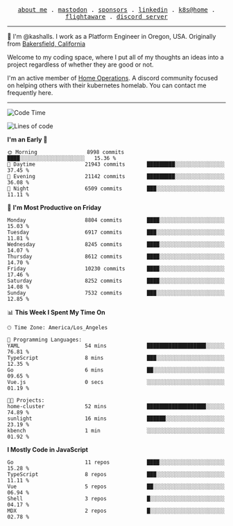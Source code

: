 <p align="center">
  <samp>
    <a href="https://jordanjones.org/">about me</a> .
    <a rel="me" href="https://mastodon.social/@kashall">mastodon</a> .
    <a href="https://github.com/sponsors/kashalls">sponsors</a> .
    <a href="https://linkedin.com/in/jordpjones">linkedin</a> .
    <a href="https://github.com/kashalls/home-cluster">k8s@home</a> .
    <a href="https://flightaware.com/adsb/stats/user/kashalls">flightaware</a> .
    <a href="https://discord.gg/V2WrCfqba9">discord server</a>
  </samp>
</p>

----------------------------------------------------------------

:wave: I'm @kashalls. I work as a Platform Engineer in Oregon, USA. Originally from [Bakersfield, California](https://maps.app.goo.gl/QQMtywTWghpXB6Tu6)

Welcome to my coding space, where I put all of my thoughts an ideas into a project regardless of whether they are good or not.

I'm an active member of [Home Operations](https://discord.gg/home-operations). A discord community focused on helping others with their kubernetes homelab. You can contact me frequently here.

----------------------------------------------------------------
<!--START_SECTION:waka-->
![Code Time](http://img.shields.io/badge/Code%20Time-2%2C445%20hrs%209%20mins-blue)

![Lines of code](https://img.shields.io/badge/From%20Hello%20World%20I%27ve%20Written-11.1%20million%20lines%20of%20code-blue)

**I'm an Early 🐤** 

```text
🌞 Morning                8998 commits        ████░░░░░░░░░░░░░░░░░░░░░   15.36 % 
🌆 Daytime                21943 commits       █████████░░░░░░░░░░░░░░░░   37.45 % 
🌃 Evening                21142 commits       █████████░░░░░░░░░░░░░░░░   36.08 % 
🌙 Night                  6509 commits        ███░░░░░░░░░░░░░░░░░░░░░░   11.11 % 
```
📅 **I'm Most Productive on Friday** 

```text
Monday                   8804 commits        ████░░░░░░░░░░░░░░░░░░░░░   15.03 % 
Tuesday                  6917 commits        ███░░░░░░░░░░░░░░░░░░░░░░   11.81 % 
Wednesday                8245 commits        ████░░░░░░░░░░░░░░░░░░░░░   14.07 % 
Thursday                 8612 commits        ████░░░░░░░░░░░░░░░░░░░░░   14.70 % 
Friday                   10230 commits       ████░░░░░░░░░░░░░░░░░░░░░   17.46 % 
Saturday                 8252 commits        ████░░░░░░░░░░░░░░░░░░░░░   14.08 % 
Sunday                   7532 commits        ███░░░░░░░░░░░░░░░░░░░░░░   12.85 % 
```


📊 **This Week I Spent My Time On** 

```text
🕑︎ Time Zone: America/Los_Angeles

💬 Programming Languages: 
YAML                     54 mins             ███████████████████░░░░░░   76.81 % 
TypeScript               8 mins              ███░░░░░░░░░░░░░░░░░░░░░░   12.35 % 
Go                       6 mins              ██░░░░░░░░░░░░░░░░░░░░░░░   09.65 % 
Vue.js                   0 secs              ░░░░░░░░░░░░░░░░░░░░░░░░░   01.19 % 

🐱‍💻 Projects: 
home-cluster             52 mins             ███████████████████░░░░░░   74.89 % 
sunlight                 16 mins             ██████░░░░░░░░░░░░░░░░░░░   23.19 % 
kbench                   1 min               ░░░░░░░░░░░░░░░░░░░░░░░░░   01.92 % 
```

**I Mostly Code in JavaScript** 

```text
Go                       11 repos            ████░░░░░░░░░░░░░░░░░░░░░   15.28 % 
TypeScript               8 repos             ███░░░░░░░░░░░░░░░░░░░░░░   11.11 % 
Vue                      5 repos             ██░░░░░░░░░░░░░░░░░░░░░░░   06.94 % 
Shell                    3 repos             █░░░░░░░░░░░░░░░░░░░░░░░░   04.17 % 
MDX                      2 repos             █░░░░░░░░░░░░░░░░░░░░░░░░   02.78 % 
```




<!--END_SECTION:waka-->
